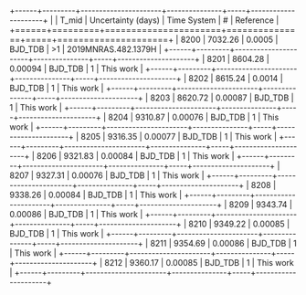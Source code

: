 +------+---------+----------------------+---------------+-----+---------------------+
|      |   T_mid |   Uncertainty (days) | Time System   | #   | Reference           |
+======+=========+======================+===============+=====+=====================+
| 8200 | 7032.26 |              0.0005  | BJD_TDB       | >1  | 2019MNRAS.482.1379H |
+------+---------+----------------------+---------------+-----+---------------------+
| 8201 | 8604.28 |              0.00094 | BJD_TDB       | 1   | This work           |
+------+---------+----------------------+---------------+-----+---------------------+
| 8202 | 8615.24 |              0.0014  | BJD_TDB       | 1   | This work           |
+------+---------+----------------------+---------------+-----+---------------------+
| 8203 | 8620.72 |              0.00087 | BJD_TDB       | 1   | This work           |
+------+---------+----------------------+---------------+-----+---------------------+
| 8204 | 9310.87 |              0.00076 | BJD_TDB       | 1   | This work           |
+------+---------+----------------------+---------------+-----+---------------------+
| 8205 | 9316.35 |              0.00077 | BJD_TDB       | 1   | This work           |
+------+---------+----------------------+---------------+-----+---------------------+
| 8206 | 9321.83 |              0.00084 | BJD_TDB       | 1   | This work           |
+------+---------+----------------------+---------------+-----+---------------------+
| 8207 | 9327.31 |              0.00076 | BJD_TDB       | 1   | This work           |
+------+---------+----------------------+---------------+-----+---------------------+
| 8208 | 9338.26 |              0.00084 | BJD_TDB       | 1   | This work           |
+------+---------+----------------------+---------------+-----+---------------------+
| 8209 | 9343.74 |              0.00086 | BJD_TDB       | 1   | This work           |
+------+---------+----------------------+---------------+-----+---------------------+
| 8210 | 9349.22 |              0.00085 | BJD_TDB       | 1   | This work           |
+------+---------+----------------------+---------------+-----+---------------------+
| 8211 | 9354.69 |              0.00086 | BJD_TDB       | 1   | This work           |
+------+---------+----------------------+---------------+-----+---------------------+
| 8212 | 9360.17 |              0.00085 | BJD_TDB       | 1   | This work           |
+------+---------+----------------------+---------------+-----+---------------------+